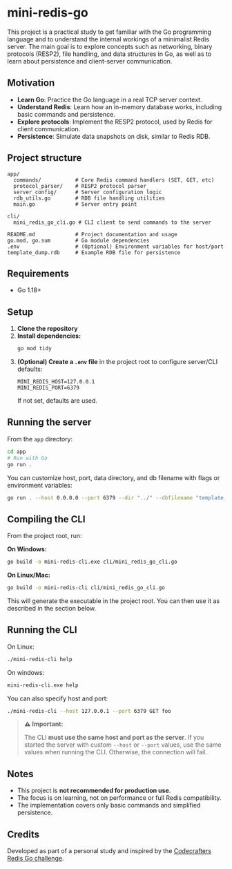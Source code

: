 # mini-redis-go

This project is a practical study to get familiar with the Go programming language and to understand the internal workings of a minimalist Redis server. The main goal is to explore concepts such as networking, binary protocols (RESP2), file handling, and data structures in Go, as well as to learn about persistence and client-server communication.

## Motivation

- **Learn Go**: Practice the Go language in a real TCP server context.
- **Understand Redis**: Learn how an in-memory database works, including basic commands and persistence.
- **Explore protocols**: Implement the RESP2 protocol, used by Redis for client communication.
- **Persistence**: Simulate data snapshots on disk, similar to Redis RDB.

## Project structure

```
app/
  commands/           # Core Redis command handlers (SET, GET, etc)
  protocol_parser/    # RESP2 protocol parser
  server_config/      # Server configuration logic
  rdb_utils.go        # RDB file handling utilities
  main.go             # Server entry point

cli/
  mini_redis_go_cli.go # CLI client to send commands to the server

README.md             # Project documentation and usage
go.mod, go.sum        # Go module dependencies
.env                  # (Optional) Environment variables for host/port
template_dump.rdb     # Example RDB file for persistence
```

## Requirements

- Go 1.18+

## Setup

1. **Clone the repository**
2. **Install dependencies:**
   ```sh
   go mod tidy
   ```
3. **(Optional) Create a `.env` file** in the project root to configure server/CLI defaults:
   ```env
   MINI_REDIS_HOST=127.0.0.1
   MINI_REDIS_PORT=6379
   ```
   If not set, defaults are used.

## Running the server

From the `app` directory:
```sh
cd app
# Run with Go
go run .
```

You can customize host, port, data directory, and db filename with flags or environment variables:
```sh
go run . --host 0.0.0.0 --port 6379 --dir "../" --dbfilename "template_dump.rdb"
```

## Compiling the CLI

From the project root, run:

**On Windows:**
```sh
go build -o mini-redis-cli.exe cli/mini_redis_go_cli.go
```

**On Linux/Mac:**
```sh
go build -o mini-redis-cli cli/mini_redis_go_cli.go
```

This will generate the executable in the project root. You can then use it as described in the section below.

## Running the CLI

On Linux:
```sh
./mini-redis-cli help
```

On windows:
```sh
mini-redis-cli.exe help
```

You can also specify host and port:
```sh
./mini-redis-cli --host 127.0.0.1 --port 6379 GET foo
```

> **⚠️ Important:**
> 
> The CLI **must use the same host and port as the server**. If you started the server with custom `--host` or `--port` values, use the same values when running the CLI. Otherwise, the connection will fail.


## Notes

- This project is **not recommended for production use**.
- The focus is on learning, not on performance or full Redis compatibility.
- The implementation covers only basic commands and simplified persistence.

## Credits

Developed as part of a personal study and inspired by the [Codecrafters Redis Go challenge](https://codecrafters.io/challenges/redis). 